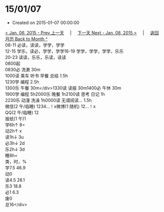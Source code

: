 # 15/01/07

* Created on 2015-01-07 00:00:00

[&lt; Jan. 06, 2015 - Prev 上一天](d06.md)     \|     [下一天 Next - Jan. 08, 2015 &gt;](d08.md)     \|     [返回月历 Back to Month ^](index.md)   
08-11 必读，读读，学学，学学  
12-15 学乐，读必，学学，学学16-19 学学，学学，学学，乐乐  
20-23 读读，乐乐，乐读，读读  
0800起  
0830必 洗漱 30m  
1000读 乘车 听书 早餐 总结 1.5h  
1230学 编程 2.5h  
1300乐 午餐 30m&lt;/div&gt;1330读 读报 30m1400必 午休 30m  
1900学 编程 5h2000乐 晚餐 1h2100读 思考 日记 1h  
2230乐 动漫 洗澡 1h0000读 无谓阅读… 1.5h  
微信\(2 午/临睡\) 1234…！x微博\(1 随机\) 12…！x  
QQ\(2 午/临睡\) 12  
报纸\(1 午\)1  
学6h↑ 8=  
动2h↑ x  
读1h↓ 3u  
必3h↓ 2d  
乐2h↓ 3d  
睡8h=  
类，时，%  
学7.5 46.9  
动0  
读4.5 28.1  
乐3 18.8  
必1 6.3  
废0  
总16&lt;/div&gt;

